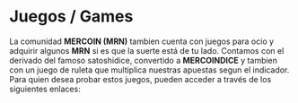 <!-- TITLE: Juegos -->
<!-- SUBTITLE:  Juegos / Games-->

# Juegos / Games
La comunidad **MERCOIN (MRN)** tambien cuenta con juegos para ocio y adquirir algunos **MRN** si es que la suerte está de tu lado. Contamos con el derivado del famoso satoshidice, convertido a **MERCOINDICE** y tambien con un juego de ruleta que multiplica nuestras apuestas segun el indicador. 
Para quien desea probar estos juegos, pueden acceder a través de los siguientes enlaces:

